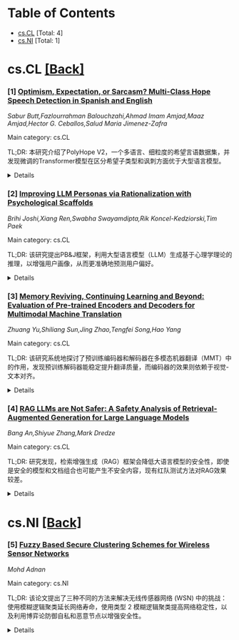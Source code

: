 <div id=toc></div>

# Table of Contents

- [cs.CL](#cs.CL) [Total: 4]
- [cs.NI](#cs.NI) [Total: 1]


<div id='cs.CL'></div>

# cs.CL [[Back]](#toc)

### [1] [Optimism, Expectation, or Sarcasm? Multi-Class Hope Speech Detection in Spanish and English](https://arxiv.org/abs/2504.17974)
*Sabur Butt,Fazlourrahman Balouchzahi,Ahmad Imam Amjad,Maaz Amjad,Hector G. Ceballos,Salud Maria Jimenez-Zafra*

Main category: cs.CL

TL;DR: 本研究介绍了PolyHope V2，一个多语言、细粒度的希望言语数据集，并发现微调的Transformer模型在区分希望子类型和讽刺方面优于大型语言模型。


<details>
  <summary>Details</summary>
Motivation: 希望情绪复杂、研究不足但重要，其细微形式（包括讽刺）难以被现有NLP系统准确检测，缺乏区分讽刺的细粒度数据集。

Method: 构建了一个包含3万多条英/西语推文的多语言细粒度希望言语数据集PolyHope V2（区分四种类型：广义、现实、不现实、讽刺）；使用该数据集对预训练Transformer模型进行微调，并与GPT-4、Llama 3等大型语言模型在零样本和少样本设置下进行基准比较；进行了定性分析和混淆矩阵分析。

Result: 微调的Transformer模型在希望言语检测任务中表现优于基于提示的大型语言模型，尤其是在区分细微的希望类别和讽刺方面；分析揭示了区分相关希望子类型的系统性挑战。

Conclusion: PolyHope V2数据集和研究结果为未来需要更高语义和语境敏感度的跨语言情感识别任务提供了坚实的基础。

Abstract: Hope is a complex and underexplored emotional state that plays a significant
role in education, mental health, and social interaction. Unlike basic
emotions, hope manifests in nuanced forms ranging from grounded optimism to
exaggerated wishfulness or sarcasm, making it difficult for Natural Language
Processing systems to detect accurately. This study introduces PolyHope V2, a
multilingual, fine-grained hope speech dataset comprising over 30,000 annotated
tweets in English and Spanish. This resource distinguishes between four hope
subtypes Generalized, Realistic, Unrealistic, and Sarcastic and enhances
existing datasets by explicitly labeling sarcastic instances. We benchmark
multiple pretrained transformer models and compare them with large language
models (LLMs) such as GPT 4 and Llama 3 under zero-shot and few-shot regimes.
Our findings show that fine-tuned transformers outperform prompt-based LLMs,
especially in distinguishing nuanced hope categories and sarcasm. Through
qualitative analysis and confusion matrices, we highlight systematic challenges
in separating closely related hope subtypes. The dataset and results provide a
robust foundation for future emotion recognition tasks that demand greater
semantic and contextual sensitivity across languages.

</details>


### [2] [Improving LLM Personas via Rationalization with Psychological Scaffolds](https://arxiv.org/abs/2504.17993)
*Brihi Joshi,Xiang Ren,Swabha Swayamdipta,Rik Koncel-Kedziorski,Tim Paek*

Main category: cs.CL

TL;DR: 该研究提出PB&J框架，利用大型语言模型（LLM）生成基于心理学理论的推理，以增强用户画像，从而更准确地预测用户偏好。


<details>
  <summary>Details</summary>
Motivation: 现有构建用户画像的方法仅依赖用户的人口统计信息或过往判断，未能捕捉用户判断背后的深层原因。

Method: 引入PB&J框架：使用LLM结合心理学支架（如大五人格、原始世界信念等理论）生成用户行为（经验、个性、信念）的推理，并将这些推理整合进用户画像中。

Result: 实验表明，在公共观点和电影偏好预测任务中，使用PB&J推理增强的LLM用户画像始终优于仅使用人口统计信息和/或用户判断的方法。基于用户信念支架构建的画像效果与使用人类撰写推理的画像相当。

Conclusion: 将LLM生成且基于心理学理论的推理（PB&J）融入用户画像，能显著提高LLM预测用户偏好的能力。

Abstract: Language models prompted with a user description or persona can predict a
user's preferences and opinions, but existing approaches to building personas
-- based solely on a user's demographic attributes and/or prior judgments --
fail to capture the underlying reasoning behind said user judgments. We
introduce PB&J (Psychology of Behavior and Judgments), a framework that
improves LLM personas by incorporating rationales of why a user might make
specific judgments. These rationales are LLM-generated, and aim to reason about
a user's behavior on the basis of their experiences, personality traits or
beliefs. This is done using psychological scaffolds -- structured frameworks
grounded in theories such as the Big 5 Personality Traits and Primal World
Beliefs -- that help provide structure to the generated rationales. Experiments
on public opinion and movie preference prediction tasks demonstrate that LLM
personas augmented with PB&J rationales consistently outperform methods using
only a user's demographics and/or judgments. Additionally, LLM personas
constructed using scaffolds describing user beliefs perform competitively with
those using human-written rationales.

</details>


### [3] [Memory Reviving, Continuing Learning and Beyond: Evaluation of Pre-trained Encoders and Decoders for Multimodal Machine Translation](https://arxiv.org/abs/2504.18012)
*Zhuang Yu,Shiliang Sun,Jing Zhao,Tengfei Song,Hao Yang*

Main category: cs.CL

TL;DR: 该研究系统地探讨了预训练编码器和解码器在多模态机器翻译（MMT）中的作用，发现预训练解码器能稳定提升翻译质量，而编码器的效果则依赖于视觉-文本对齐。


<details>
  <summary>Details</summary>
Motivation: 尽管大型预训练模型在单模态任务上表现优异，但它们在利用图像辅助文本进行翻译的多模态机器翻译（MMT）中的有效性和作用尚未得到充分探索。

Method: 在统一的MMT框架下，系统比较了不同训练策略（从零训练、使用预训练组件、部分冻结组件）对翻译性能的影响。实验在Multi30K和CoMMuTE数据集上进行，涵盖英德和英法翻译任务。

Result: 预训练在MMT中扮演着关键但不均衡的角色：预训练解码器始终能产生更流畅准确的译文；而预训练编码器的效果则因视觉-文本对齐的质量而异。

Conclusion: 研究揭示了预训练组件与模态融合之间的相互作用，并为未来多模态翻译系统的架构设计提供了指导。预训练解码器是提升MMT性能的关键。

Abstract: Multimodal Machine Translation (MMT) aims to improve translation quality by
leveraging auxiliary modalities such as images alongside textual input. While
recent advances in large-scale pre-trained language and vision models have
significantly benefited unimodal natural language processing tasks, their
effectiveness and role in MMT remain underexplored. In this work, we conduct a
systematic study on the impact of pre-trained encoders and decoders in
multimodal translation models. Specifically, we analyze how different training
strategies, from training from scratch to using pre-trained and partially
frozen components, affect translation performance under a unified MMT
framework. Experiments are carried out on the Multi30K and CoMMuTE dataset
across English-German and English-French translation tasks. Our results reveal
that pre-training plays a crucial yet asymmetrical role in multimodal settings:
pre-trained decoders consistently yield more fluent and accurate outputs, while
pre-trained encoders show varied effects depending on the quality of
visual-text alignment. Furthermore, we provide insights into the interplay
between modality fusion and pre-trained components, offering guidance for
future architecture design in multimodal translation systems.

</details>


### [4] [RAG LLMs are Not Safer: A Safety Analysis of Retrieval-Augmented Generation for Large Language Models](https://arxiv.org/abs/2504.18041)
*Bang An,Shiyue Zhang,Mark Dredze*

Main category: cs.CL

TL;DR: 研究发现，检索增强生成（RAG）框架会降低大语言模型的安全性，即使是安全的模型和文档组合也可能产生不安全内容，现有红队测试方法对RAG效果较差。


<details>
  <summary>Details</summary>
Motivation: 尽管检索增强生成（RAG）框架被广泛使用，但现有的人工智能安全工作主要集中在标准大语言模型上，对RAG如何改变模型安全特性知之甚少。

Method: 通过对十一个大型语言模型进行RAG和非RAG框架的详细比较分析，探究RAG对模型安全性的影响及其原因，并评估现有红队测试方法在RAG环境下的有效性。

Result: 研究发现RAG会使模型变得更不安全并改变其安全特性。即使是安全模型与安全文档的组合也可能导致不安全的生成内容。现有的红队测试方法在RAG场景下的效果不如在非RAG场景下有效。

Conclusion: 强调了针对RAG大语言模型进行专门的安全研究和开发特定红队测试方法的必要性。

Abstract: Efforts to ensure the safety of large language models (LLMs) include safety
fine-tuning, evaluation, and red teaming. However, despite the widespread use
of the Retrieval-Augmented Generation (RAG) framework, AI safety work focuses
on standard LLMs, which means we know little about how RAG use cases change a
model's safety profile. We conduct a detailed comparative analysis of RAG and
non-RAG frameworks with eleven LLMs. We find that RAG can make models less safe
and change their safety profile. We explore the causes of this change and find
that even combinations of safe models with safe documents can cause unsafe
generations. In addition, we evaluate some existing red teaming methods for RAG
settings and show that they are less effective than when used for non-RAG
settings. Our work highlights the need for safety research and red-teaming
methods specifically tailored for RAG LLMs.

</details>


<div id='cs.NI'></div>

# cs.NI [[Back]](#toc)

### [5] [Fuzzy Based Secure Clustering Schemes for Wireless Sensor Networks](https://arxiv.org/abs/2504.17795)
*Mohd Adnan*

Main category: cs.NI

TL;DR: 该论文提出了三种不同的方法来解决无线传感器网络 (WSN) 中的挑战：使用模糊逻辑聚类延长网络寿命，使用类型 2 模糊逻辑聚类提高网络稳定性，以及利用博弈论防御自私和恶意节点以增强安全性。


<details>
  <summary>Details</summary>
Motivation: 解决 WSN 中的开放性挑战，特别是网络寿命有限、网络稳定性不足以及易受自私节点和恶意攻击影响的问题。

Method: 1. 针对网络寿命：采用基于模糊逻辑（输入变量：节点到基站距离、集中度、剩余能量）和竞争半径的非均匀分簇协议与多跳传输。 2. 针对网络稳定性：设计基于类型 2 模糊逻辑输入的簇头 (CH) 选择策略和簇半径选择方案的多跳 WSN 聚类机制。 3. 针对网络安全：应用博弈论方法来建模恶意攻击、探索防御策略（针对外部攻击者和内部恶意/自私节点），并建立信任模型。

Result: 提出的模糊逻辑方法旨在实现负载均衡、最小化能耗、延长网络寿命和提高网络可扩展性。博弈论方法被用来有效建模攻击、制定防御策略，并证明了其在确保 WSN 安全、增强数据可信度和节点协作方面的作用。

Conclusion: 该研究通过模糊逻辑聚类和博弈论这两种不同的技术途径，分别针对性地解决了 WSN 在网络寿命、稳定性和安全性方面的关键挑战，展示了这些方法在优化网络性能和防御恶意行为方面的有效性和潜力。

Abstract: This dissertation presents three independent novel approaches for distinct
scenarios to solve one or more open challenges. The first concern explains the
focus on the lifetime of the networks: this dissertation will utilize a fuzzy
logic-based clustering protocol with multi-hop transmission for load balancing,
energy consumption minimization, and network lifetime prolongation. The
protocol forms unequal clusters with cluster head (CH) being selected by fuzzy
logic with competition radius. Node distance to the base station,
concentration, and residual energy are input variables. The second concern
focuses on network stability: we design a type 2 fuzzy logic-based clustering
schemes in a multi-hop WSN to reduce energy consumption and improve network
scalability. In this clustering scheme, we propose a cluster head (CH)
selection strategy where a sensor node is elected as a CH based on type 2 fuzzy
logic inputs. To balance the load of CHs we also select their radius size based
on the fuzzy logic inputs. Finally, the third concern is focus on the utility
of game theory in defensive Wireless Sensor Networks (WSN) from selfish nodes
and malicious behavior. Game theory can effectively model WSNs malicious
attacks because of their low complexity and scalability. The study, thus,
explores different WSN defense strategies from both external attackers and
internal nodes acting selfishly or maliciously using the game theory approach.
Also, the chapter highlights the general trust model for decision-making using
the game theory framework. Besides, the chapter demonstrates the significance
of the theory in ensuring WSN security from acute attacks and its role in
enhancing trustworthiness in data and cooperation of nodes in various WSN
architectures.

</details>
